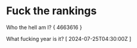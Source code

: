 # Fuck the rankings

Who the hell am I?
{ 4663616 }

What fucking year is it?
[ 2024-07-25T04:30:00Z ]
